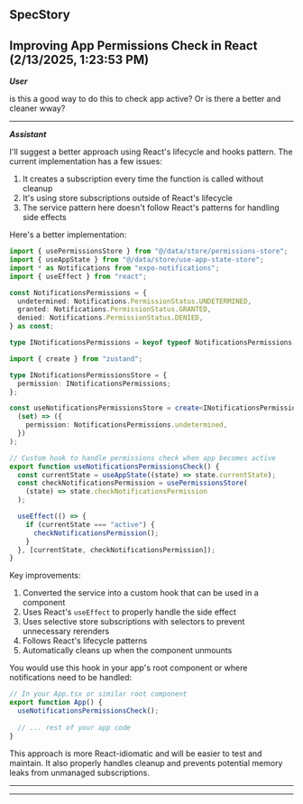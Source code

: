 ## SpecStory

## Improving App Permissions Check in React (2/13/2025, 1:23:53 PM)

_**User**_

is this a good way to do this to check app active? Or is there a better and cleaner wway?

---

_**Assistant**_

I'll suggest a better approach using React's lifecycle and hooks pattern. The current implementation has a few issues:

1. It creates a subscription every time the function is called without cleanup
2. It's using store subscriptions outside of React's lifecycle
3. The service pattern here doesn't follow React's patterns for handling side effects

Here's a better implementation:

```typescript:features/notifications/notifications-permissions.ts
import { usePermissionsStore } from "@/data/store/permissions-store";
import { useAppState } from "@/data/store/use-app-state-store";
import * as Notifications from "expo-notifications";
import { useEffect } from "react";

const NotificationsPermissions = {
  undetermined: Notifications.PermissionStatus.UNDETERMINED,
  granted: Notifications.PermissionStatus.GRANTED,
  denied: Notifications.PermissionStatus.DENIED,
} as const;

type INotificationsPermissions = keyof typeof NotificationsPermissions;

import { create } from "zustand";

type INotificationsPermissionsStore = {
  permission: INotificationsPermissions;
};

const useNotificationsPermissionsStore = create<INotificationsPermissionsStore>(
  (set) => ({
    permission: NotificationsPermissions.undetermined,
  })
);

// Custom hook to handle permissions check when app becomes active
export function useNotificationsPermissionsCheck() {
  const currentState = useAppState((state) => state.currentState);
  const checkNotificationsPermission = usePermissionsStore(
    (state) => state.checkNotificationsPermission
  );

  useEffect(() => {
    if (currentState === "active") {
      checkNotificationsPermission();
    }
  }, [currentState, checkNotificationsPermission]);
}
```

Key improvements:

1. Converted the service into a custom hook that can be used in a component
2. Uses React's `useEffect` to properly handle the side effect
3. Uses selective store subscriptions with selectors to prevent unnecessary rerenders
4. Follows React's lifecycle patterns
5. Automatically cleans up when the component unmounts

You would use this hook in your app's root component or where notifications need to be handled:

```typescript
// In your App.tsx or similar root component
export function App() {
  useNotificationsPermissionsCheck();
  
  // ... rest of your app code
}
```

This approach is more React-idiomatic and will be easier to test and maintain. It also properly handles cleanup and prevents potential memory leaks from unmanaged subscriptions.

---



---

